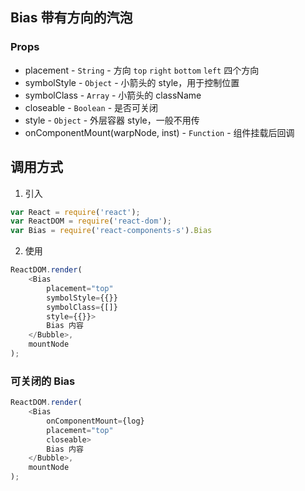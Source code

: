 ## Bias 带有方向的汽泡

### Props
+ placement - `String` - 方向 `top` `right` `bottom` `left` 四个方向
+ symbolStyle - `Object` - 小箭头的 style，用于控制位置
+ symbolClass - `Array` - 小箭头的 className
+ closeable - `Boolean` - 是否可关闭
+ style - `Object` - 外层容器 style，一般不用传
+ onComponentMount(warpNode, inst) - `Function` - 组件挂载后回调

## 调用方式

1. 引入
```JavaScript
var React = require('react');
var ReactDOM = require('react-dom');
var Bias = require('react-components-s').Bias
```

2. 使用
```JavaScript
ReactDOM.render(
    <Bias 
        placement="top"
        symbolStyle={{}}
        symbolClass={[]}
        style={{}}>
        Bias 内容
    </Bubble>,
    mountNode
);
```

### 可关闭的 Bias
```JavaScript
ReactDOM.render(
    <Bias 
        onComponentMount={log}
        placement="top"
        closeable>
        Bias 内容
    </Bubble>,
    mountNode
);
```